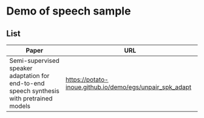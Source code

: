 # Demo of speech sample

## List

| Paper | URL |  
| --- | --- |  
| Semi-supervised speaker adaptation for end-to-end speech synthesis with pretrained models | https://potato-inoue.github.io/demo/egs/unpair_spk_adapt |  
